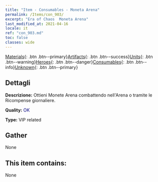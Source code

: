 ```yaml
---
title: "Item - Consumables - Moneta Arena"
permalink: /Items/con_903/
excerpt: "Era of Chaos  Moneta Arena"
last_modified_at: 2021-04-16
locale: it
ref: "con_903.md"
toc: false
classes: wide
---
```

 [Materials](/it/Items/){: .btn .btn--primary}[Artifacts](/it/Items/Artifacts/){: .btn .btn--success}[Units](/it/Items/Units/){: .btn .btn--warning}[Heroes](/it/Items/Heroes/){: .btn .btn--danger}[Consumables](/it/Items/Consumables/){: .btn .btn--info}[Unknown](/it/Items/Unknown/){: .btn .btn--primary}

## Dettagli
 **Descrizione:** Ottieni Monete Arena combattendo nell'Arena o tramite le Ricompense giornaliere.

 **Quality:** <span style="color: #000080">OK</span>

 **Type:** VIP related

## Gather

  None

## This item contains:

  None

